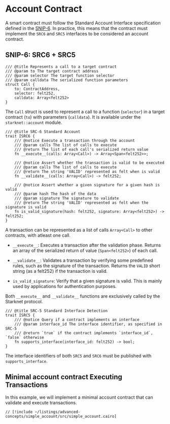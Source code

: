 # Account Contract

A smart contract must follow the Standard Account Interface specification defined in the [SNIP-6](https://github.com/starknet-io/SNIPs/blob/main/SNIPS/snip-6.md).
In practice, this means that the contract must implement the `SRC6` and `SRC5` interfaces to be considered an account contract.

## SNIP-6: SRC6 + SRC5

```cairo
/// @title Represents a call to a target contract
/// @param to The target contract address
/// @param selector The target function selector
/// @param calldata The serialized function parameters
struct Call {
    to: ContractAddress,
    selector: felt252,
    calldata: Array<felt252>
}
```

The `Call` struct is used to represent a call to a function (`selector`) in a target contract (`to`) with parameters (`calldata`). It is available under the `starknet::account` module.

```cairo
/// @title SRC-6 Standard Account
trait ISRC6 {
    /// @notice Execute a transaction through the account
    /// @param calls The list of calls to execute
    /// @return The list of each call's serialized return value
    fn __execute__(calls: Array<Call>) -> Array<Span<felt252>>;

    /// @notice Assert whether the transaction is valid to be executed
    /// @param calls The list of calls to execute
    /// @return The string 'VALID' represented as felt when is valid
    fn __validate__(calls: Array<Call>) -> felt252;

    /// @notice Assert whether a given signature for a given hash is valid
    /// @param hash The hash of the data
    /// @param signature The signature to validate
    /// @return The string 'VALID' represented as felt when the signature is valid
    fn is_valid_signature(hash: felt252, signature: Array<felt252>) -> felt252;
}
```

A transaction can be represented as a list of calls `Array<Call>` to other contracts, with atleast one call.

- `__execute__`: Executes a transaction after the validation phase. Returns an array of the serialized return of value (`Span<felt252>`) of each call.

- `__validate__`: Validates a transaction by verifying some predefined rules, such as the signature of the transaction. Returns the `VALID` short string (as a felt252) if the transaction is valid.

- `is_valid_signature`: Verify that a given signature is valid. This is mainly used by applications for authentication purposes.

Both `__execute__` and `__validate__` functions are exclusively called by the Starknet protocol.

 <!-- TODO replace with link to SRC5 example #109 -->

```cairo
/// @title SRC-5 Standard Interface Detection
trait ISRC5 {
    /// @notice Query if a contract implements an interface
    /// @param interface_id The interface identifier, as specified in SRC-5
    /// @return `true` if the contract implements `interface_id`, `false` otherwise
    fn supports_interface(interface_id: felt252) -> bool;
}
```

The interface identifiers of both `SRC5` and `SRC6` must be published with `supports_interface`.

## Minimal account contract Executing Transactions

In this example, we will implement a minimal account contract that can validate and execute transactions.

```cairo
// [!include ~/listings/advanced-concepts/simple_account/src/simple_account.cairo]
```